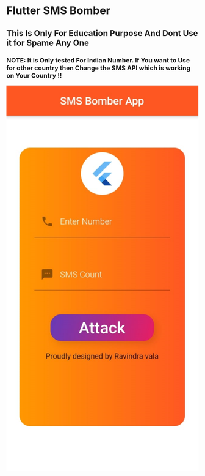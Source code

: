 # Flutter SMS Bomber

## This Is Only For Education Purpose And Dont Use it for Spame Any One

### NOTE:   It is Only tested For Indian Number. If You want to Use for other country then Change the SMS API which is working on Your Country !!

![Test Image 4](https://github.com/digitalindiaapps/Flutter-SMS-Bomber/raw/master/ss.png)
